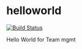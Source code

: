 # helloworld
[![Build Status](https://travis-ci.org/tecstack/helloworld.svg?branch=master)](https://travis-ci.org/tecstack/helloworld)

Hello World for Team mgmt
